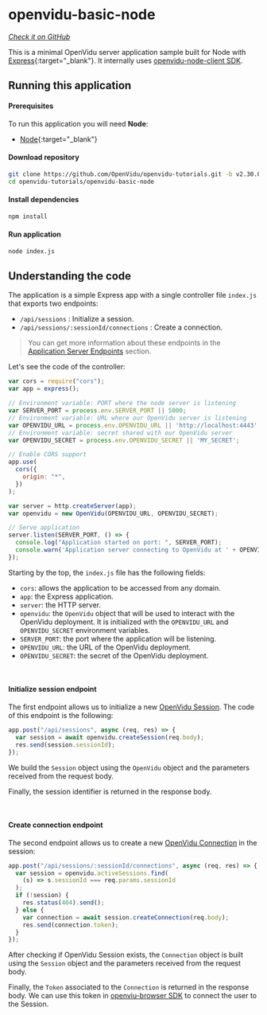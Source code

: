 # openvidu-basic-node

<a href="https://github.com/OpenVidu/openvidu-tutorials/tree/master/openvidu-basic-node" target="_blank"><i class="icon ion-social-github"> Check it on GitHub</i></a>

This is a minimal OpenVidu server application sample built for Node with [Express](https://expressjs.com/){:target="_blank"}.
It internally uses [openvidu-node-client SDK](https://docs.openvidu.io/en/stable/reference-docs/openvidu-node-client/).

## Running this application

#### Prerequisites
To run this application you will need **Node**:

- [Node](https://nodejs.org/es/download/){:target="_blank"}

#### Download repository

```bash
git clone https://github.com/OpenVidu/openvidu-tutorials.git -b v2.30.0
cd openvidu-tutorials/openvidu-basic-node
```

#### Install dependencies

```bash
npm install
```

#### Run application

```bash
node index.js
```

## Understanding the code

The application is a simple Express app with a single controller file `index.js` that exports two endpoints:

- `/api/sessions` : Initialize a session.
- `/api/sessions/:sessionId/connections` : Create a connection.

> You can get more information about these endpoints in the [Application Server Endpoints](application-server/#rest-endpoints) section.

Let's see the code of the controller:

```javascript
var cors = require("cors");
var app = express();

// Environment variable: PORT where the node server is listening
var SERVER_PORT = process.env.SERVER_PORT || 5000;
// Environment variable: URL where our OpenVidu server is listening
var OPENVIDU_URL = process.env.OPENVIDU_URL || 'http://localhost:4443';
// Environment variable: secret shared with our OpenVidu server
var OPENVIDU_SECRET = process.env.OPENVIDU_SECRET || 'MY_SECRET';

// Enable CORS support
app.use(
  cors({
    origin: "*",
  })
);

var server = http.createServer(app);
var openvidu = new OpenVidu(OPENVIDU_URL, OPENVIDU_SECRET);

// Serve application
server.listen(SERVER_PORT, () => {
  console.log("Application started on port: ", SERVER_PORT);
  console.warn('Application server connecting to OpenVidu at ' + OPENVIDU_URL);
});
```

Starting by the top, the `index.js` file has the following fields:

- `cors`: allows the application to be accessed from any domain.
- `app`: the Express application.
- `server`: the HTTP server.
- `openvidu`: the `OpenVidu` object that will be used to interact with the OpenVidu deployment. It is initialized with the `OPENVIDU_URL` and `OPENVIDU_SECRET` environment variables.
- `SERVER_PORT`: the port where the application will be listening.
- `OPENVIDU_URL`: the URL of the OpenVidu deployment.
- `OPENVIDU_SECRET`: the secret of the OpenVidu deployment.

<br>

#### Initialize session endpoint

The first endpoint allows us to initialize a new [OpenVidu Session](/developing-your-video-app/#session). The code of this endpoint is the following:

```javascript
app.post("/api/sessions", async (req, res) => {
  var session = await openvidu.createSession(req.body);
  res.send(session.sessionId);
});
```

We build the `Session` object using the `OpenVidu` object and the parameters received from the request body.

Finally, the session identifier is returned in the response body.

<br>

#### Create connection endpoint

The second endpoint allows us to create a new [OpenVidu Connection](/developing-your-video-app/#connection) in the session:

```javascript
app.post("/api/sessions/:sessionId/connections", async (req, res) => {
  var session = openvidu.activeSessions.find(
    (s) => s.sessionId === req.params.sessionId
  );
  if (!session) {
    res.status(404).send();
  } else {
    var connection = await session.createConnection(req.body);
    res.send(connection.token);
  }
});
```

After checking if OpenVidu Session exists, the `Connection` object is built using the `Session` object and the parameters received from the request body.

Finally, the `Token` associated to the `Connection` is returned in the response body. We can use this token in [openviu-browser SDK](reference-docs/openvidu-browser/) to connect the user to the Session.
